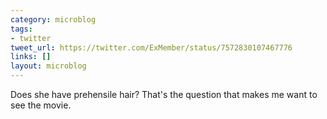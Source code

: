 ```yaml
---
category: microblog
tags:
- twitter
tweet_url: https://twitter.com/ExMember/status/7572830107467776
links: []
layout: microblog
---
```

Does she have prehensile hair? That's the question that makes me want to see the movie.
